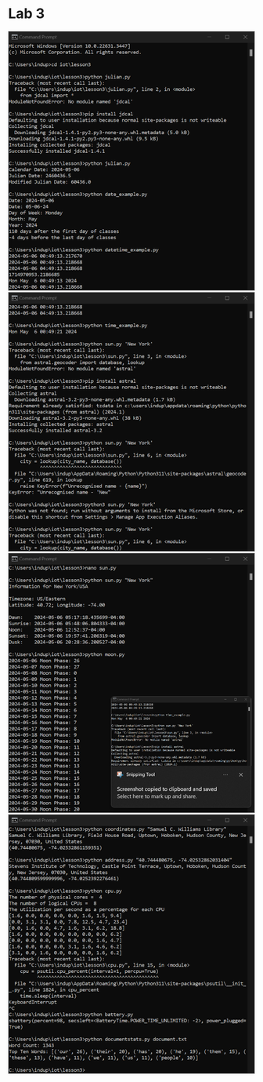 # Lab 3
![Alt text](Screenshot%202024-05-06%20011725.png)
![Alt text](Screenshot%202024-05-06%20011743.png)
![Alt text](Screenshot%202024-05-06%20011750.png)
![Alt text](Screenshot%202024-05-06%20011809.png)
